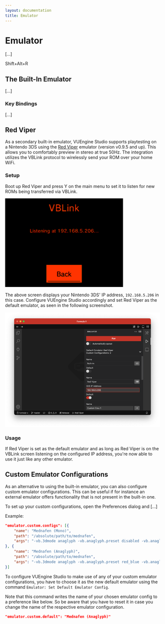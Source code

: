 ```yaml
---
layout: documentation
title: Emulator
---
```


# Emulator

[...]

<span class="keys" data-osx="⇧⌥R">Shift+Alt+R</span>

## The Built-In Emulator

[...]

### Key Bindings

[...]

## Red Viper

As a secondary built-in emulator, VUEngine Studio supports playtesting on a Nintendo 3DS using the [Red Viper](https://github.com/skyfloogle/red-viper) emulator (version v0.9.5 and up). This allows you to comfortably preview in stereo at true 50Hz. The integration utilizes the VBLink protocol to wirelessly send your ROM over your home WiFi.

### Setup

Boot up Red Viper and press Y on the main menu to set it to listen for new ROMs being transferred via VBLink.

<a href="/documentation/images/basics/emulator/red-viper-vblink.png" data-toggle="lightbox" data-gallery="gallery"><img src="/documentation/images/basics/emulator/red-viper-vblink.png"/></a>

The above screen displays your Nintendo 3DS' IP address, `192.168.5.206` in this case. Configure VUEngine Studio accordingly and set Red Viper as the default emulator, as seen in the following screenshot.

<a href="/documentation/images/basics/emulator/red-viper-set-ip.png" data-toggle="lightbox" data-gallery="gallery"><img src="/documentation/images/basics/emulator/red-viper-set-ip.png" width="800"/></a>

### Usage

If Red Viper is set as the default emulator and as long as Red Viper is on the VBLink screen listening on the configured IP address, you're now able to use it just like any other emulator.

## Custom Emulator Configurations

As an alternative to using the built-in emulator, you can also configure custom emulator configurations. This can be useful if for instance an external emulator offers functionality that is not present in the built-in one.

To set up your custom configurations, open the Preferences dialog and [...]

Example:

```json
"emulator.custom.configs": [{
    "name": "Mednafen (Mono)",
    "path": "/absolute/path/to/mednafen",
    "args": "-vb.3dmode anaglyph -vb.anaglyph.preset disabled -vb.anaglyph.lcolor 0xff0000 -vb.anaglyph.rcolor 0x000000 -vb.xscale 2 -vb.yscale 2 %ROM%"
}, {
    "name": "Mednafen (Anaglyph)",
    "path": "/absolute/path/to/mednafen",
    "args": "-vb.3dmode anaglyph -vb.anaglyph.preset red_blue -vb.anaglyph.lcolor 0xffba00 -vb.anaglyph.rcolor 0x00baff -vb.xscale 2 -vb.yscale 2 %ROM%"
}]
```

To configure VUEngine Studio to make use of any of your custom emulator configurations, you have to choose it as the new default emulator using the command `Emulator: Set Default Emulator Config`.

Note that this command writes the name of your chosen emulator config to a preference like below. So be aware that you have to reset it in case you change the name of the respective emulator configuration.

```json
"emulator.custom.default": "Mednafen (Anaglyph)"
```
